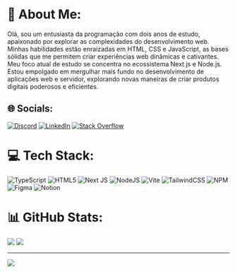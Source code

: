 # 💫 About Me:
Olá, sou um entusiasta da programação com dois anos de estudo, apaixonado por explorar as complexidades do desenvolvimento web. Minhas habilidades estão enraizadas em HTML, CSS e JavaScript, as bases sólidas que me permitem criar experiências web dinâmicas e cativantes.<br>Meu foco atual de estudo se concentra no ecossistema Next.js e Node.js. Estou empolgado em mergulhar mais fundo no desenvolvimento de aplicações web e servidor, explorando novas maneiras de criar produtos digitais poderosos e eficientes.<br>


## 🌐 Socials:
[![Discord](https://img.shields.io/badge/Discord-%237289DA.svg?logo=discord&logoColor=white)](https://discord.gg/dante.sw) [![LinkedIn](https://img.shields.io/badge/LinkedIn-%230077B5.svg?logo=linkedin&logoColor=white)](https://linkedin.com/in/https://www.linkedin.com/in/daniloromaoferreira/) [![Stack Overflow](https://img.shields.io/badge/-Stackoverflow-FE7A16?logo=stack-overflow&logoColor=white)](https://stackoverflow.com/users/https://stackoverflow.com/users/21916331/danilo?tab=profile) 

# 💻 Tech Stack:
![TypeScript](https://img.shields.io/badge/typescript-%23007ACC.svg?style=for-the-badge&logo=typescript&logoColor=white) ![HTML5](https://img.shields.io/badge/html5-%23E34F26.svg?style=for-the-badge&logo=html5&logoColor=white) ![Next JS](https://img.shields.io/badge/Next-black?style=for-the-badge&logo=next.js&logoColor=white) ![NodeJS](https://img.shields.io/badge/node.js-6DA55F?style=for-the-badge&logo=node.js&logoColor=white) ![Vite](https://img.shields.io/badge/vite-%23646CFF.svg?style=for-the-badge&logo=vite&logoColor=white) ![TailwindCSS](https://img.shields.io/badge/tailwindcss-%2338B2AC.svg?style=for-the-badge&logo=tailwind-css&logoColor=white) ![NPM](https://img.shields.io/badge/NPM-%23CB3837.svg?style=for-the-badge&logo=npm&logoColor=white) ![Figma](https://img.shields.io/badge/figma-%23F24E1E.svg?style=for-the-badge&logo=figma&logoColor=white) ![Notion](https://img.shields.io/badge/Notion-%23000000.svg?style=for-the-badge&logo=notion&logoColor=white)
# 📊 GitHub Stats:
![](https://github-readme-stats.vercel.app/api?username=danilodevs&theme=radical&hide_border=false&include_all_commits=false&count_private=false)
![](https://github-readme-stats.vercel.app/api/top-langs/?username=danilodevs&theme=radical&hide_border=false&include_all_commits=false&count_private=false&layout=compact)

---
[![](https://visitcount.itsvg.in/api?id=DaniloDevs&icon=3&color=12)](https://visitcount.itsvg.in)

<!-- Proudly created with GPRM ( https://gprm.itsvg.in ) -->
